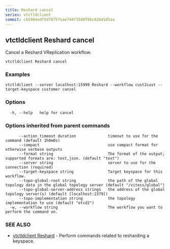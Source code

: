 ```yaml
---
title: Reshard cancel
series: vtctldclient
commit: cb5464edf5d7075feae744f3580f8bc626d185aa
---
```

## vtctldclient Reshard cancel

Cancel a Reshard VReplication workflow.

```
vtctldclient Reshard cancel
```

### Examples

```
vtctldclient --server localhost:15999 Reshard --workflow cust2cust --target-keyspace customer cancel
```

### Options

```
  -h, --help   help for cancel
```

### Options inherited from parent commands

```
      --action_timeout duration              timeout to use for the command (default 1h0m0s)
      --compact                              use compact format for otherwise verbose outputs
      --format string                        The format of the output; supported formats are: text,json. (default "text")
      --server string                        server to use for the connection (required)
      --target-keyspace string               Target keyspace for this workflow.
      --topo-global-root string              the path of the global topology data in the global topology server (default "/vitess/global")
      --topo-global-server-address strings   the address of the global topology server(s) (default [localhost:2379])
      --topo-implementation string           the topology implementation to use (default "etcd2")
  -w, --workflow string                      The workflow you want to perform the command on.
```

### SEE ALSO

* [vtctldclient Reshard](../)	 - Perform commands related to resharding a keyspace.

